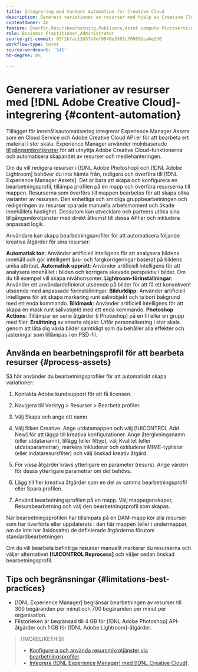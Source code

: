```yaml
---
title: Integrering med Content Automation for Creative Cloud
description: Generera variationer av resurser med hjälp av Creative Cloud-integrering
contentOwner: AG
feature: Överför,Resursbearbetning,Publicera,Asset compute Microservices,Arbetsflöde
role: Business Practitioner,Administrator
source-git-commit: 05f2bfac12d37b8ef9940e3381c709891cabe236
workflow-type: tm+mt
source-wordcount: '541'
ht-degree: 0%

---
```



# Generera variationer av resurser med [!DNL Adobe Creative Cloud]-integrering {#content-automation}

Tillägget för innehållsautomatisering integrerar Experience Manager Assets som en Cloud Service och Adobe Creative Cloud API:er för att bearbeta ert material i stor skala. Experience Manager använder molnbaserade [tillgångsmikrotjänster](/help/assets/asset-microservices-overview.md) för att utnyttja Adobe Creative Cloud-funktionerna och automatisera skapandet av resurser och mediehanteringen.

Om du vill redigera resurser i [!DNL Adobe Photoshop] och [!DNL Adobe Lightroom] behöver du inte hämta från, redigera och överföra till [!DNL Experience Manager Assets]. Det är bara att skapa och konfigurera en bearbetningsprofil, tillämpa profilen på en mapp och överföra resurserna till mappen. Resurserna som överförs till mappen bearbetas för att skapa olika varianter av resursen. Den enhetliga och smidiga gruppbearbetningen och redigeringen av resurser sparade manuella arbetsmoment och ökade innehållets hastighet. Dessutom kan utvecklare och partners utöka sina tillgångsmikrotjänster med direkt åtkomst till dessa API:er och inkludera anpassad logik.

Användare kan skapa bearbetningsprofiler för att automatisera följande kreativa åtgärder för sina resurser:

**Automatisk ton**: Använder artificiell intelligens för att analysera bildens innehåll och gör intelligent ljus- och färgkorrigeringar baserat på bildens unika attribut.
**Automatisk upprätt**: Använder artificiell intelligens för att analysera innehållet i bilden och korrigera skevade perspektiv i bilder. Om du till exempel vill skapa nivåhorisonter.
**Lightroom-förinställningar**: Använder ett användardefinierat utseende på bilder för att få ett konsekvent utseende med anpassade förinställningar.
**Bildurklipp**: Använder artificiell intelligens för att skapa markering runt salivobjekt och ta bort bakgrund med ett enda kommando.
**Bildmask**: Använder artificiell intelligens för att skapa en mask runt salivobjekt med ett enda kommando.
**Photoshop Actions**: Tillämpar en serie åtgärder (i Photoshop) på en fil eller en grupp med filer.
**Ersättning** av smarta objekt: Utför personalisering i stor skala genom att låta dig växla bilder samtidigt som du behåller alla effekter och justeringar som tillämpas i en PSD-fil.

## Använda en bearbetningsprofil för att bearbeta resurser {#process-assets}

Så här använder du bearbetningsprofiler för att automatiskt skapa variationer:

1. Kontakta Adobe kundsupport för att få licensen.
1. Navigera till Verktyg > Resurser > Bearbeta profiler.
1. Välj Skapa och ange ett namn.
1. Välj fliken Creative. Ange utdatamappen och välj [!UICONTROL Add New] för att lägga till kreativa konfigurationer. Ange återgivningsnamn (eller utdatanamn), tillägg (eller filtyp), välj Kvalitet (eller utdataparametrar), markera Inkluderar och exkluderar MIME-typlistor (eller indataresursfilter) och välj önskad kreativ åtgärd.
1. För vissa åtgärder krävs ytterligare en parameter (resurs). Ange värden för dessa ytterligare parametrar om det behövs.

1. Lägg till fler kreativa åtgärder som en del av samma bearbetningsprofil eller Spara profilen.

1. Använd bearbetningsprofilen på en mapp. Välj mappegenskaper, Resursbearbetning och välj den bearbetningsprofil som skapas.

När bearbetningsprofilen har tillämpats på en DAM-mapp kör alla resurser som har överförts eller uppdaterats i den här mappen (eller i undermappar, om de inte har åsidosatts) de definierade åtgärderna förutom standardbearbetningen.

Om du vill bearbeta befintliga resurser manuellt markerar du resurserna och väljer alternativet **[!UICONTROL Reprocess]** och väljer sedan önskad bearbetningsprofil.

## Tips och begränsningar {#limitations-best-practices}

* [!DNL Experience Manager] begränsar bearbetningen av resurser till 300 begäranden per minut och 700 begäranden per minut per organisation.
* Filstorleken är begränsad till 4 GB för [!DNL Adobe Photoshop] API-åtgärder och 1 GB för [!DNL Adobe Lightroom]-åtgärder.

>[!MORELIKETHIS]
>
>* [Konfigurera och använda resursmikrotjänster via bearbetningsprofiler](/help/assets/asset-microservices-configure-and-use.md).
>* [Integrera  [!DNL Experience Manager] med [!DNL Creative Cloud]](/help/assets/aem-cc-integration-best-practices.md).

